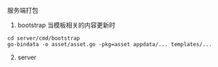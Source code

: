 服务端打包

1. bootstrap
当模板相关的内容更新时
```
cd server/cmd/bootstrap
go-bindata -o asset/asset.go -pkg=asset appdata/... templates/...
```

2. server
